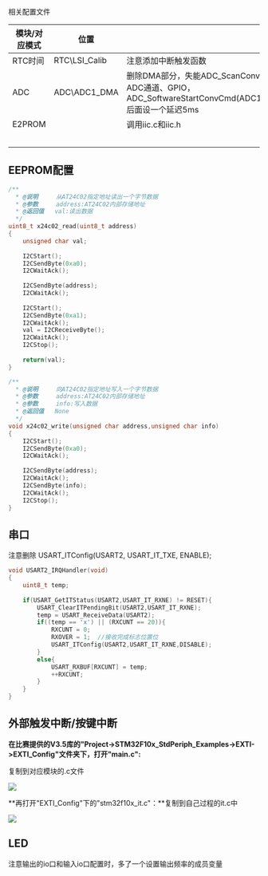 相关配置文件

| 模块/对应模式 | 位置          |                                                              |      |
| ------------- | ------------- | ------------------------------------------------------------ | ---- |
| RTC时间       | RTC\LSI_Calib | 注意添加中断触发函数                                         |      |
| ADC           | ADC\ADC1_DMA  | 删除DMA部分，失能ADC_ScanConvMode                                                                                                                                  改ADC通道、GPIO，ADC_SoftwareStartConvCmd(ADC1,ENABLE)后面设一个延迟5ms |      |
| E2PROM        |               | 调用iic.c和iic.h                                             |      |
|               |               |                                                              |      |
|               |               |                                                              |      |
|               |               |                                                              |      |
|               |               |                                                              |      |
|               |               |                                                              |      |



## EEPROM配置

```c
/**
  * @说明     从AT24C02指定地址读出一个字节数据
  * @参数     address:AT24C02内部存储地址
  * @返回值   val:读出数据
  */
uint8_t x24c02_read(uint8_t address)
{
	unsigned char val;
	
	I2CStart(); 
	I2CSendByte(0xa0);
	I2CWaitAck(); 
	
	I2CSendByte(address);
	I2CWaitAck(); 
	
	I2CStart();
	I2CSendByte(0xa1); 
	I2CWaitAck();
	val = I2CReceiveByte(); 
	I2CWaitAck();
	I2CStop();
	
	return(val);
}

/**
  * @说明     向AT24C02指定地址写入一个字节数据
  * @参数     address:AT24C02内部存储地址
  * @参数     info:写入数据
  * @返回值   None
  */
void x24c02_write(unsigned char address,unsigned char info)
{
	I2CStart(); 
	I2CSendByte(0xa0); 
	I2CWaitAck(); 
	
	I2CSendByte(address);	
	I2CWaitAck(); 
	I2CSendByte(info); 
	I2CWaitAck(); 
	I2CStop();
}

```

## 串口

注意删除			USART_ITConfig(USART2, USART_IT_TXE, ENABLE);

```c
void USART2_IRQHandler(void)
{
	uint8_t temp;
	
	if(USART_GetITStatus(USART2,USART_IT_RXNE) != RESET){
		USART_ClearITPendingBit(USART2,USART_IT_RXNE);		
		temp = USART_ReceiveData(USART2);
		if((temp == 'x') || (RXCUNT == 20)){
			RXCUNT = 0;
			RXOVER = 1;  //接收完成标志位置位
			USART_ITConfig(USART2,USART_IT_RXNE,DISABLE);
		}
		else{
			USART_RXBUF[RXCUNT] = temp;
			++RXCUNT;			
		}
	}
}
```

## 外部触发中断/按键中断

**在比赛提供的V3.5库的"Project->STM32F10x_StdPeriph_Examples->EXTI->EXTI_Config"文件夹下，打开"main.c":**

复制到对应模块的.c文件

![](https://i.niupic.com/images/2022/03/26/9Xlb.png)

**再打开"EXTI_Config"下的"stm32f10x_it.c"：**复制到自己过程的it.c中

![](https://i.niupic.com/images/2022/03/26/9Xlj.png)

## LED

注意输出的io口和输入io口配置时，多了一个设置输出频率的成员变量
